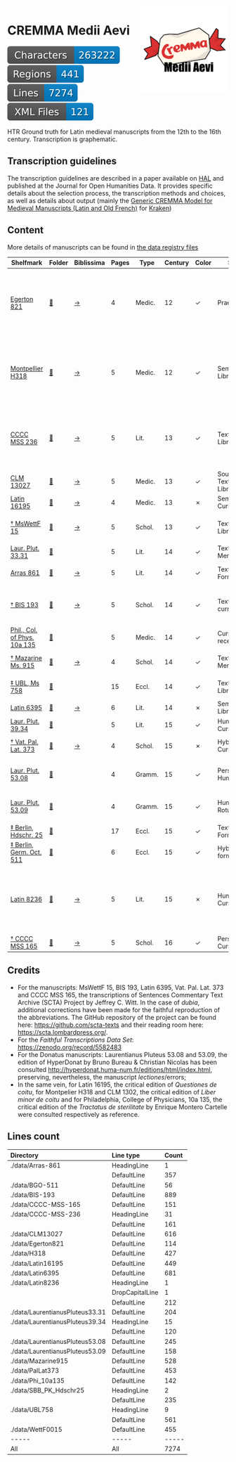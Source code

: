 <img src="./cremma_meii-aevi.png" width="200" align=right>

# CREMMA Medii Aevi

![characters badge](badges/characters.svg) ![regions badge](badges/regions.svg) ![lines badge](badges/lines.svg) ![files badge](badges/files.svg)

HTR Ground truth for Latin medieval manuscripts from the 12th to the 16th century. Transcription is graphematic.

## Transcription guidelines

The transcription guidelines are described in a paper available on [HAL](https://hal-enc.archives-ouvertes.fr/hal-03828353) and published at the Journal for Open Humanities Data. It provides specific details about the selection process, the transcription methods and choices, as well as details about output (mainly the [Generic CREMMA Model for Medieval Manuscripts (Latin and Old French)](https://zenodo.org/record/7234166#.Y7f69afMJhE) for [Kraken](https://kraken.re))

## Content

More details of manuscripts can be found in [the data registry files](data-registry.csv)

| Shelfmark                                                                                                       | Folder                              | Biblissima                                     |   Pages | Type   |   Century | Color   | Script                      | Content                                                                                                |
|-----------------------------------------------------------------------------------------------------------------|-------------------------------------|------------------------------------------------|---------|--------|-----------|---------|-----------------------------|--------------------------------------------------------------------------------------------------------|
| [Egerton 821](http://access.bl.uk/item/viewer/ark:/81055/vdc_100064384124.0x000001)                             | [🔗](data/Egerton821)               | [→](https://data.biblissima.fr/w/Item:Q203065) |       4 | Medic. |        12 | ✓       | Praegothica                 | 54v-56r: Sortes sanctorum. f. 56r: A prayer-charm for a wounded animal. ff. 56r: A charm against fever |
| [Montpellier H318](https://bvmm.irht.cnrs.fr/consult/consult.php?REPRODUCTION_ID=17936)                         | [🔗](data/H318)                     | [→](https://data.biblissima.fr/w/Item:Q169227) |       5 | Medic. |        12 | ✓       | Semitextualis Libraria      | Anonyme, De urinis, Recettes, Constantinus, Libert de coitu, Bartholomeus Salernitanus, Practica       |
| [CCCC MSS 236](https://parker.stanford.edu/parker/catalog/jf942rk0336)                                          | [🔗](data/CCCC-MSS-236)             | [→](https://data.biblissima.fr/w/Item:Q210336) |       5 | Lit.   |        13 | ✓       | Textualis Libraria          | Martial, Book 1: pr, 3, 4, 6, 15, 8-10, 13-14, 16, 19-20, 18, 21-25, 28, 33-34, 37, 40, 42-48          |
| [CLM 13027](https://www.digitale-sammlungen.de/de/view/bsb00042773?page=78,79)                                  | [🔗](data/CLM13027)                 | [→](https://data.biblissima.fr/w/Item:Q259435) |       5 | Medic. |        13 | ✓       | Southern Textualis Libraria | Liber minor de Coitu. Galien, De Crisibus                                                              |
| [Latin 16195](https://gallica.bnf.fr/ark:/12148/btv1b9067171j)                                                  | [🔗](data/Latin16195)               | [→](https://data.biblissima.fr/w/Item:Q61557)  |       4 | Medic. |        13 | ✗       | Semitextualis Currens       | Questiones De Coitu                                                                                    |
| [† MsWettF 15](https://www.e-codices.ch/en/list/one/kba/WettF0015)                                              | [🔗](data/WettF0015)                | [→](https://data.biblissima.fr/w/Item:Q218939) |       5 | Schol. |        13 | ✓       | Textualis Libraria          | Rothwell, Commentarius in libros Sententiarum                                                          |
| [Laur. Plut. 33.31](http://mss.bmlonline.it/s.aspx?Id=AWOMTaB0I1A4r7GxMWe2)                                     | [🔗](data/LaurentianusPluteus33.31) |                                                |       5 | Lit.   |        14 | ✓       | Textualis Meridionalis      | Priapea, 12-45                                                                                         |
| [Arras 861](https://bvmm.irht.cnrs.fr/mirador/index.php?manifest=https://bvmm.irht.cnrs.fr/iiif/24540/manifest) | [🔗](data/Arras-861)                | [→](https://data.biblissima.fr/w/Item:Q208204) |       5 | Lit.   |        14 | ✓       | Textualis Formata           | Seneca, Ad Lucilium, 121-122                                                                           |
| [† BIS 193](https://nubis.univ-paris1.fr/ark:/15733/3n47)                                                       | [🔗](data/BIS-193)                  | [→](https://data.biblissima.fr/w/Item:Q217728) |       5 | Schol. |        14 | ✓       | Textualis currens           | Adam Wodeham, Ordinatio, Liber IV, Quaestio 6.                                                         |
| [Phil., Col. of Phys. 10a 135](https://openn.library.upenn.edu/Data/0027/html/cpp_10a_135.html)                 | [🔗](data/Phi_10a135)               |                                                |       5 | Medic. |        14 | ✓       | Cursiva recentior           | Tractatus de Sterilitate                                                                               |
| [† Mazarine Ms. 915](https://bibnum.institutdefrance.fr/ark:/61562/mz2892)                                      | [🔗](data/Mazarine915)              | [→](https://data.biblissima.fr/w/Item:Q216214) |       4 | Schol. |        14 | ✓       | Textualis Meridionalis      | Adam Wodeham, Ordinatio                                                                                |
| [‡ UBL, Ms 758](https://katalog.ub.uni-leipzig.de/urn/urn:nbn:de:bsz:15-0012-227346)                            | [🔗](data/UBL758)                   |                                                |      15 | Eccl.  |        14 | ✓       | Textualis Libraria          | In annuntiatione Mariae                                                                                |
| [Latin 6395](https://gallica.bnf.fr/ark:/12148/btv1b10720891d)                                                  | [🔗](data/Latin6395)                | [→](https://data.biblissima.fr/w/Item:Q65142)  |       6 | Lit.   |        14 | ✗       | Semitextualis Libraria      | Seneca, Medea, 284-                                                                                    |
| [Laur. Plut. 39.34](http://mss.bmlonline.it/s.aspx?Id=AWOIefvEI1A4r7GxMHus)                                     | [🔗](data/LaurentianusPluteus39.34) |                                                |       5 | Lit.   |        15 | ✓       | Humanistica Cursiva         | Priapea, 01-16                                                                                         |
| [† Vat. Pal. Lat. 373](https://digi.vatlib.it/view/MSS_Pal.lat.373)                                             | [🔗](data/PalLat373)                | [→](https://data.biblissima.fr/w/Item:Q88719)  |       4 | Schol. |        15 | ✗       | Hybrida Currens             | Plaoul, De Fide, Lectio 1-2                                                                            |
| [Laur. Plut. 53.08](http://mss.bmlonline.it/s.aspx?Id=AWOIfbebI1A4r7GxMIYg)                                     | [🔗](data/LaurentianusPluteus53.08) |                                                |       4 | Gramm. |        15 | ✓       | Personal Humanistica        | Donat, In Phormionem Terenti commentum                                                                 |
| [Laur. Plut. 53.09](http://mss.bmlonline.it/s.aspx?Id=AWOIfKr_I1A4r7GxMIMg)                                     | [🔗](data/LaurentianusPluteus53.09) |                                                |       4 | Gramm. |        15 | ✓       | Humanistica Rotunda         | Donat, In Phormionem Terenti commentum                                                                 |
| [‡ Berlin, Hdschr. 25](http://resolver.staatsbibliothek-berlin.de/SBB0000457600000000)                          | [🔗](data/SBB_PK_Hdschr25)          |                                                |      17 | Eccl.  |        15 | ✓       | Textualis Formata           | Book of Hours                                                                                          |
| [‡ Berlin, Germ. Oct. 511](https://digital-beta.staatsbibliothek-berlin.de/werkansicht?PPN=PPN71581317X)        | [🔗](data/BGO-511)                  |                                                |       6 | Eccl.  |        15 | ✓       | Hybrida formata             | Psalm. 6                                                                                               |
| [Latin 8236](https://gallica.bnf.fr/ark:/12148/btv1b100353403)                                                  | [🔗](data/Latin8236)                | [→](https://data.biblissima.fr/w/Item:Q66527)  |       5 | Lit.   |        15 | ✗       | Humanistica Cursiva         | Prudentius, 3.1-3.2, 3.16-3.17, 4.4-4.5; Tibullus, 3.7.74-3.7.114, 3.7.199-3.9.3                       |
| [† CCCC MSS 165](https://parker.stanford.edu/parker/catalog/rw051yd4696)                                        | [🔗](data/CCCC-MSS-165)             | [→](https://data.biblissima.fr/w/Item:Q210529) |       5 | Schol. |        16 | ✓       | Personal Cursive            | Peter Abelard, Sic et non                                                                              |

## Credits        

-   For the manuscripts: MsWettF 15, BIS 193, Latin 6395, Vat. Pal. Lat.
    373 and CCCC MSS 165, the transcriptions of Sentences Commentary
    Text Archive (SCTA) Project by Jeffrey C. Witt. In the case of *dubia*, additional
    corrections have been made for the faithful reproduction of the
    abbreviations. The GitHub repository of the project can be found here:
    <https://github.com/scta-texts> and their reading room here:
    <https://scta.lombardpress.org/>. 
-   For the *Faithful Transcriptions Data Set*: https://zenodo.org/record/5582483
-   For the Donatus manuscripts: Laurentianus Pluteus 53.08 and 53.09,
    the edition of HyperDonat by Bruno Bureau & Christian Nicolas has
    been consulted <http://hyperdonat.huma-num.fr/editions/html/index.html>,
    preserving, nevertheless, the manuscript *lectiones*/errors;
-   In the same vein, for Latin 16195, the critical edition of
    *Questiones de coitu*, for Montpelier H318 and CLM 1302, the critical edition of *Liber minor de coitu* and for Philadelphia, College of
    Physicians, 10a 135, the critical edition of the *Tractatus de
    sterilitate* by Enrique Montero Cartelle
    were consulted respectively as reference.

## Lines count

| Directory                       | Line type       | Count   |
|:--------------------------------|:----------------|:--------|
| ./data/Arras-861                | HeadingLine     | 1       |
|                                 | DefaultLine     | 357     |
| ./data/BGO-511                  | DefaultLine     | 56      |
| ./data/BIS-193                  | DefaultLine     | 889     |
| ./data/CCCC-MSS-165             | DefaultLine     | 151     |
| ./data/CCCC-MSS-236             | HeadingLine     | 31      |
|                                 | DefaultLine     | 161     |
| ./data/CLM13027                 | DefaultLine     | 616     |
| ./data/Egerton821               | DefaultLine     | 114     |
| ./data/H318                     | DefaultLine     | 427     |
| ./data/Latin16195               | DefaultLine     | 449     |
| ./data/Latin6395                | DefaultLine     | 681     |
| ./data/Latin8236                | HeadingLine     | 1       |
|                                 | DropCapitalLine | 1       |
|                                 | DefaultLine     | 212     |
| ./data/LaurentianusPluteus33.31 | DefaultLine     | 204     |
| ./data/LaurentianusPluteus39.34 | HeadingLine     | 15      |
|                                 | DefaultLine     | 120     |
| ./data/LaurentianusPluteus53.08 | DefaultLine     | 245     |
| ./data/LaurentianusPluteus53.09 | DefaultLine     | 158     |
| ./data/Mazarine915              | DefaultLine     | 528     |
| ./data/PalLat373                | DefaultLine     | 453     |
| ./data/Phi_10a135               | DefaultLine     | 142     |
| ./data/SBB_PK_Hdschr25          | HeadingLine     | 2       |
|                                 | DefaultLine     | 235     |
| ./data/UBL758                   | HeadingLine     | 9       |
|                                 | DefaultLine     | 561     |
| ./data/WettF0015                | DefaultLine     | 455     |
| -----                           | -----           | -----   |
| All                             | All             | 7274    |



